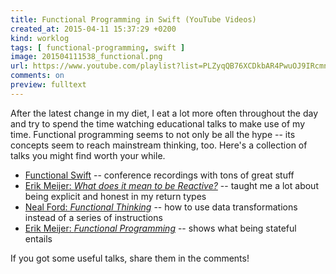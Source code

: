 ```yaml
---
title: Functional Programming in Swift (YouTube Videos)
created_at: 2015-04-11 15:37:29 +0200
kind: worklog
tags: [ functional-programming, swift ]
image: 201504111538_functional.png
url: https://www.youtube.com/playlist?list=PLZyqQB76XCDkbAR4PwuOJ9IRcmnaxOgxL
comments: on
preview: fulltext
---
```


After the latest change in my diet, I eat a lot more often throughout the day and try to spend the time watching educational talks to make use of my time. Functional programming seems to not only be all the hype -- its concepts seem to reach mainstream thinking, too. Here's a collection of talks you might find worth your while.

* [Functional Swift](https://www.youtube.com/playlist?list=PLZyqQB76XCDkbAR4PwuOJ9IRcmnaxOgxL) -- conference recordings with tons of great stuff
* [Erik Meijer: _What does it mean to be Reactive?_](https://www.youtube.com/watch?v=sTSQlYX5DU0) -- taught me a lot about being explicit and honest in my return types
* [Neal Ford: _Functional Thinking_](https://www.youtube.com/watch?v=7aYS9PcAITQ) -- how to use data transformations instead of a series of instructions
* [Erik Meijer: _Functional Programming_](https://www.youtube.com/watch?v=z0N1aZ6SnBk) -- shows what being stateful entails

If you got some useful talks, share them in the comments!
